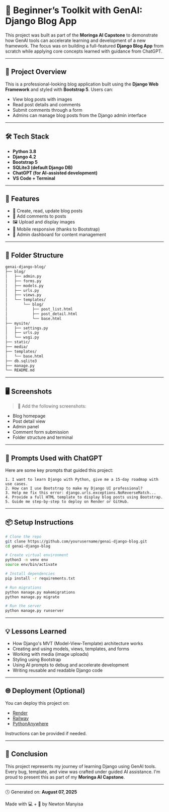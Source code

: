 
# 🧠 Beginner’s Toolkit with GenAI: Django Blog App

This project was built as part of the **Moringa AI Capstone** to demonstrate how GenAI tools can accelerate learning and development of a new framework. The focus was on building a full-featured **Django Blog App** from scratch while applying core concepts learned with guidance from ChatGPT.

---

## 🚀 Project Overview

This is a professional-looking blog application built using the **Django Web Framework** and styled with **Bootstrap 5**. Users can:

- View blog posts with images
- Read post details and comments
- Submit comments through a form
- Admins can manage blog posts from the Django admin interface

---

## 🛠️ Tech Stack

- **Python 3.8**
- **Django 4.2**
- **Bootstrap 5**
- **SQLite3 (default Django DB)**
- **ChatGPT (for AI-assisted development)**
- **VS Code + Terminal**

---

## 🎯 Features

- 📝 Create, read, update blog posts
- 💬 Add comments to posts
- 🖼️ Upload and display images
- 📱 Mobile responsive (thanks to Bootstrap)
- 🔐 Admin dashboard for content management

---

## 📁 Folder Structure

```bash
genai-django-blog/
├── blog/
│   ├── admin.py
│   ├── forms.py
│   ├── models.py
│   ├── urls.py
│   ├── views.py
│   └── templates/
│       └── blog/
│           ├── post_list.html
│           ├── post_detail.html
│           └── base.html
├── mysite/
│   ├── settings.py
│   ├── urls.py
│   └── wsgi.py
├── static/
├── media/
├── templates/
│   └── base.html
├── db.sqlite3
├── manage.py
└── README.md
```

---

## 🖥️ Screenshots

> 📸 Add the following screenshots:
- Blog homepage
- Post detail view
- Admin panel
- Comment form submission
- Folder structure and terminal

---

## 🧠 Prompts Used with ChatGPT

Here are some key prompts that guided this project:

```
1. I want to learn Django with Python, give me a 15-day roadmap with use cases.
2. How can I use Bootstrap to make my Django UI professional?
3. Help me fix this error: django.urls.exceptions.NoReverseMatch...
4. Provide a full HTML template to display blog posts using Bootstrap.
5. Guide me step-by-step to deploy on Render or GitHub.
```

---

## 📦 Setup Instructions

```bash
# Clone the repo
git clone https://github.com/yourusername/genai-django-blog.git
cd genai-django-blog

# Create virtual environment
python3 -m venv env
source env/bin/activate

# Install dependencies
pip install -r requirements.txt

# Run migrations
python manage.py makemigrations
python manage.py migrate

# Run the server
python manage.py runserver
```

---

## 💡 Lessons Learned

- How Django's MVT (Model-View-Template) architecture works
- Creating and using models, views, templates, and forms
- Working with media (image uploads)
- Styling using Bootstrap
- Using AI prompts to debug and accelerate development
- Writing reusable and readable Django code

---

## 🌐 Deployment (Optional)

You can deploy this project on:
- [Render](https://render.com/)
- [Railway](https://railway.app/)
- [PythonAnywhere](https://www.pythonanywhere.com/)

Instructions can be provided if needed.

---

## 🏁 Conclusion

This project represents my journey of learning Django using GenAI tools. Every bug, template, and view was crafted under guided AI assistance. I'm proud to present this as part of my **Moringa AI Capstone**.

---

🕓 Generated on: **August 07, 2025**

Made with 💻 + 🧠 by Newton Manyisa
